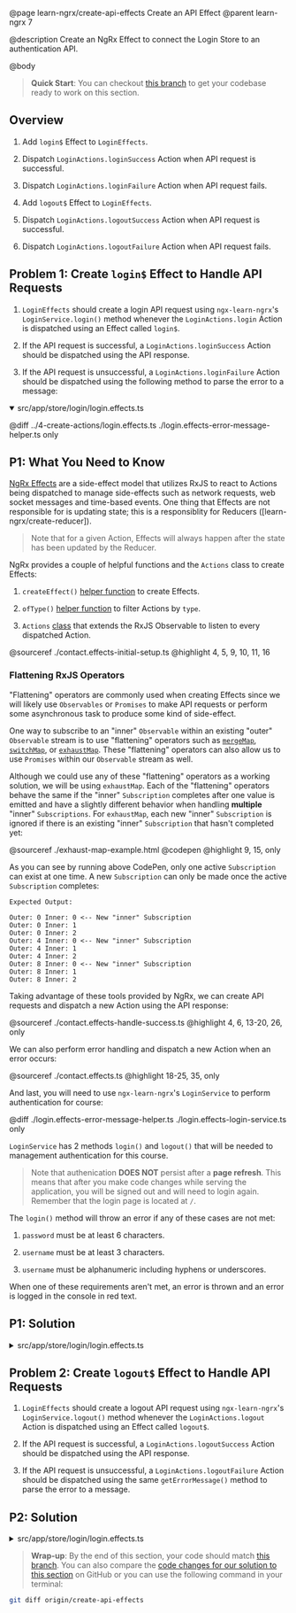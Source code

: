 @page learn-ngrx/create-api-effects Create an API Effect
@parent learn-ngrx 7

@description Create an NgRx Effect to connect the Login Store to an authentication API.

@body

> **Quick Start**: You can checkout [this branch](https://github.com/bitovi/angular-ngrx-chat/tree/test-actions) to get your codebase ready to work on this section.


## Overview

1. Add `login$` Effect to `LoginEffects`.

2. Dispatch `LoginActions.loginSuccess` Action when API request is successful.

3. Dispatch `LoginActions.loginFailure` Action when API request fails.

4. Add `logout$` Effect to `LoginEffects`.

5. Dispatch `LoginActions.logoutSuccess` Action when API request is successful.

6. Dispatch `LoginActions.logoutFailure` Action when API request fails.


## Problem 1: Create `login$` Effect to Handle API Requests

1. `LoginEffects` should create a login API request using `ngx-learn-ngrx`'s `LoginService.login()` method whenever the `LoginActions.login` Action is dispatched using an Effect called `login$`.

2. If the API request is successful, a `LoginActions.loginSuccess` Action should be dispatched using the API response.

3. If the API request is unsuccessful, a `LoginActions.loginFailure` Action should be dispatched using the following method to parse the error to a message:

<details open>
<summary>src/app/store/login/login.effects.ts</summary>

@diff ../4-create-actions/login.effects.ts ./login.effects-error-message-helper.ts only

</details>

## P1: What You Need to Know

[NgRx Effects](https://ngrx.io/guide/effects) are a side-effect model that utilizes RxJS to react to Actions being dispatched to manage side-effects such as network requests, web socket messages and time-based events. One thing that Effects are not responsible for is updating state; this is a responsiblity for Reducers ([learn-ngrx/create-reducer]).

> Note that for a given Action, Effects will always happen after the state has been updated by the Reducer.

NgRx provides a couple of helpful functions and the `Actions` class to create Effects:

1. `createEffect()` [helper function](https://ngrx.io/api/effects/createEffect) to create Effects.

2. `ofType()` [helper function](https://ngrx.io/api/effects/ofType) to filter Actions by `type`.

3. `Actions` [class](https://ngrx.io/api/effects/Actions) that extends the RxJS Observable to listen to every dispatched Action.

@sourceref ./contact.effects-initial-setup.ts
@highlight 4, 5, 9, 10, 11, 16

### Flattening RxJS Operators

"Flattening" operators are commonly used when creating Effects since we will likely use `Observables` or `Promises` to make API requests or perform some asynchronous task to produce some kind of side-effect.

One way to subscribe to an "inner" `Observable` within an existing "outer" `Observable` stream is to use 
"flattening" operators such as [`mergeMap`](https://rxjs.dev/api/operators/mergeMap), [`switchMap`](https://rxjs.dev/api/operators/switchMap), or [`exhaustMap`](https://rxjs.dev/api/operators/exhaustMap). These "flattening" operators can also allow us to use `Promises` within our `Observable` stream as well.

Although we could use any of these "flattening" operators as a working solution, we will be using `exhaustMap`. Each of the "flattening" operators behave the same if the "inner" `Subscription` completes after one value is emitted and have a slightly different behavior when handling __multiple__ "inner" `Subscriptions`. For `exhaustMap`, each new "inner" `Subscription` is ignored if there is an existing "inner" `Subscription` that hasn't completed yet:

@sourceref ./exhaust-map-example.html
@codepen
@highlight 9, 15, only

As you can see by running above CodePen, only one active `Subscription` can exist at one time. A new `Subscription` can only be made once the active `Subscription` completes:
  
```
Expected Output:

Outer: 0 Inner: 0 <-- New "inner" Subscription
Outer: 0 Inner: 1
Outer: 0 Inner: 2
Outer: 4 Inner: 0 <-- New "inner" Subscription
Outer: 4 Inner: 1
Outer: 4 Inner: 2
Outer: 8 Inner: 0 <-- New "inner" Subscription
Outer: 8 Inner: 1
Outer: 8 Inner: 2
```

Taking advantage of these tools provided by NgRx, we can create API requests and dispatch a new Action using the API response:

@sourceref ./contact.effects-handle-success.ts
@highlight 4, 6, 13-20, 26, only

We can also perform error handling and dispatch a new Action when an error occurs:

@sourceref ./contact.effects.ts
@highlight 18-25, 35, only

And last, you will need to use `ngx-learn-ngrx`'s `LoginService` to perform authentication for course:

@diff ./login.effects-error-message-helper.ts ./login.effects-login-service.ts only

`LoginService` has 2 methods `login()` and `logout()` that will be needed to management authentication for this course.

> Note that authenication **DOES NOT** persist after a **page refresh**. This means that after you make code changes while serving the application, you will be signed out and will need to login again. Remember that the login page is located at `/`.

The `login()` method will throw an error if any of these cases are not met:

1. `password` must be at least 6 characters.

2. `username` must be at least 3 characters.

3. `username` must be alphanumeric including hyphens or underscores.

When one of these requirements aren't met, an error is thrown and an error is logged in the console in red text.


## P1: Solution

<details>
<summary>src/app/store/login/login.effects.ts</summary>

@diff ./login.effects-error-message-helper.ts ./login.effects-login-effect.ts only

</details>


## Problem 2: Create `logout$` Effect to Handle API Requests

1. `LoginEffects` should create a logout API request  using `ngx-learn-ngrx`'s `LoginService.logout()` method whenever the `LoginActions.logout` Action is dispatched using an Effect called `logout$`.

2. If the API request is successful, a `LoginActions.logoutSuccess` Action should be dispatched using the API response. 

3. If the API request is unsuccessful, a `LoginActions.logoutFailure` Action should be dispatched using the same `getErrorMessage()` method to parse the error to a message.


## P2: Solution

<details>
<summary>src/app/store/login/login.effects.ts</summary>

@diff ./login.effects-login-effect.ts ./login.effects.ts only

</details>


> **Wrap-up**: By the end of this section, your code should match [this branch](https://github.com/bitovi/angular-ngrx-chat/tree/create-api-effects). You can also compare the [code changes for our solution to this section](https://github.com/bitovi/angular-ngrx-chat/compare/test-actions...create-api-effects) on GitHub or you can use the following command in your terminal:

```bash
git diff origin/create-api-effects
```
